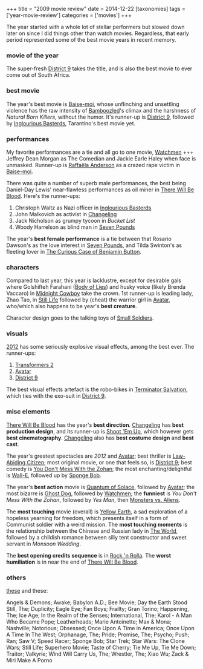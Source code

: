 +++
title = "2009 movie review"
date = 2014-12-22
[taxonomies]
tags = ['year-movie-review']
categories = ['movies']
+++

The year started with a whole lot of stellar performers but slowed down
later on since I did things other than watch movies. Regardless, that
early period represented some of the best movie years in recent memory.

### movie of the year

The super-fresh [District 9] takes the title, and is also the best movie
to ever come out of South Africa.

### best movie

The year's best movie is [Baise-moi], whose unflinching and unsettling
violence has the raw intensity of [Bamboozled]'s climax and the
harshness of *Natural Born Killers*, without the humor. It's runner-up
is [District 9], followed by [Inglourious Basterds], Tarantino's best
movie yet.

### performances

My favorite performances are a tie and all go to one movie, [Watchmen]
+++ Jeffrey Dean Morgan as The Comedian and Jackie Earle Haley when face
is unmasked. Runner-up is [Raffaëla Anderson] as a crazed rape victim in
[Baise-moi].

There was quite a number of superb male performances, the best being
Daniel-Day Lewis' near-flawless performances as oil miner in [There
Will Be Blood]. Here's the runner-ups:

1.  Christoph Waltz as Nazi officer in [Inglourious Basterds]
2.  John Malkovich as activist in [Changeling]
3.  Jack Nicholson as grumpy tycoon in *Bucket List*
4.  Woody Harrelson as blind man in [Seven Pounds]

The year's **best female performance** is a tie between that Rosario
Dawson's as the love interest in [Seven Pounds], and Tilda Swinton's
as fleeting lover in [The Curious Case of Benjamin Button].

### characters

Compared to last year, this year is lacklustre, except for desirable
gals where Golshifteh Farahani ([Body of Lies][Seven Pounds]) and husky
voice (likely Brenda Vaccaro) in [Midnight Cowboy] take the crown. 1st
runner-up is leading lady, Zhao Tao, in [Still Life] followed by (cheat)
the warrior girl in [Avatar], who/which also happens to be year's
**best creature**.

Character design goes to the talking toys of [Small Soldiers].

### visuals

[2012] has some seriously explosive visual effects, among the best ever.
The runner-ups:

1.  [Transformers 2]
2.  [Avatar]
3.  [District 9]

The best visual effects artefact is the robo-bikes in [Terminator
Salvation], which ties with the exo-suit in [District 9].

### misc elements

[There Will Be Blood] has the year's **best direction**. [Changeling]
has **best production design**, and its runner-up is [Shoot 'Em Up],
which however gets **best cinematography**. [Changeling] also has **best
costume design** and **best cast**.

The year's greatest spectacles are *2012* and [Avatar]; best thriller
is [Law-Abiding Citizen]; most original movie, or one that feels so, is
[District 9]; best comedy is [You Don't Mess With the Zohan]; the most
enchanting/delightful is [Wall-E][You Don't Mess With the Zohan],
followed up by [Sponge Bob].

The year's **best action** movie is [Quantum of Solace], followed by
[Avatar]; the most bizarre is [Ghost Dog], followed by [Watchmen]; the
**funniest** is *You Don't Mess With the Zohan*, followed by *Yes Man*,
then [Monsters vs. Aliens][Still Life].

The **most touching** movie (overall) is [Yellow Earth], a sad
exploration of a hopeless yearning for freedom, which presents itself in
a form of Communist soldier with a weird mission. The **most touching
moments** is the relationship between the Chinese and Russian lady in
[The World], followed by a childish romance between silly tent
constructor and sweet servant in *Monsoon Wedding*.

The **best opening credits sequence** is in [Rock 'n Rolla][Shoot 'Em
Up]. The **worst humiliation** is in near the end of [There Will Be
Blood].

### others

[these] and these:

Angels & Demons; Awake; Babylon A.D.; Bee Movie; Day the Earth Stood
Still, The; Duplicity; Eagle Eye; Fan Boys; Frailty; Gran Torino;
Happening, The; Ice Age; In the Realm of the Senses; International, The;
Karol - A Man Who Became Pope; Leatherheads; Marie Antoinette; Max &
Mona; Nashville; Notorious; Obsessed; Once Upon A Time in America; Once
Upon A Time In The West; Orphanage, The; Pride; Promise, The; Psycho;
Push; Ran; Saw V; Speed Racer; Sponge Bob; Star Trek; Star Wars: The
Clone Wars; Still Life; Superhero Movie; Taste of Cherry; Tie Me Up, Tie
Me Down; Traitor; Valkyrie; Wind Will Carry Us, The; Wrestler, The; Xiao
Wu; Zack & Miri Make A Porno

  [District 9]: http://tshepang.net/district-9-2009
  [Baise-moi]: http://tshepang.net/baise-moi-2000
  [Bamboozled]: http://tshepang.net/bamboozled-2000
  [Inglourious Basterds]: http://tshepang.net/inglourious-basterds-2009
  [Watchmen]: http://tshepang.net/watchmen-2009
  [Raffaëla Anderson]: http://en.wikipedia.org/wiki/Raffa%C3%ABla_Anderson
  [There Will Be Blood]: http://tshepang.net/there-will-be-blood-2007
  [Changeling]: http://tshepang.net/changeling-2008
  [Seven Pounds]: http://tshepang.net/recent-movies-2009-04-14
  [The Curious Case of Benjamin Button]: http://tshepang.net/fincher-s-most-pointless-yet
  [Midnight Cowboy]: http://tshepang.net/recent-movies-2009-07-13
  [Still Life]: http://tshepang.net/recent-movies-2009-09-30
  [Avatar]: http://tshepang.net/avatar-2009
  [Small Soldiers]: http://tshepang.net/small-soldiers-1998
  [2012]: http://tshepang.net/2012-2009
  [Transformers 2]: http://tshepang.net/transformers-revenge-of-the-fallen-2009
  [Terminator Salvation]: http://tshepang.net/terminator-salvation-2009
  [Shoot 'Em Up]: http://tshepang.net/recent-movies-2009-03-06
  [Law-Abiding Citizen]: http://tshepang.net/law-abiding-citizen-2009
  [You Don't Mess With the Zohan]: http://tshepang.net/many-recent-movies-2009-02-27
  [Sponge Bob]: http://tshepang.net/recent-movies-2009-10-23
  [Quantum of Solace]: http://tshepang.net/quantum-of-solace-2008
  [Ghost Dog]: http://tshepang.net/ghost-dog
  [Yellow Earth]: http://tshepang.net/yellow-earth-1984
  [The World]: http://tshepang.net/more-of-jia
  [these]: http://tshepang.net/tags/2009-movie/

